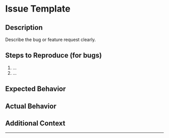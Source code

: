 # Issue Template

## Description
Describe the bug or feature request clearly.

## Steps to Reproduce (for bugs)
1. ...
2. ...

## Expected Behavior

## Actual Behavior

## Additional Context

---
